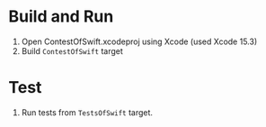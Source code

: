 # Build and Run
1. Open ContestOfSwift.xcodeproj using Xcode (used Xcode 15.3)
2. Build `ContestOfSwift` target

# Test
1. Run tests from `TestsOfSwift` target.